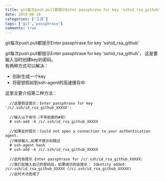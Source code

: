 ```yaml
---
title: git每次push.pull都提示Enter passphrase for key 'sshid_rsa_github'
date: 2019-08-16
categories: ['工具']
tags: ['git','passphrase']
comments: true
---
```


git每次push.pull都提示Enter passphrase for key 'sshid_rsa_github'

<!--more-->

git每次push.pull都提示Enter passphrase for key 'sshid_rsa_github'， 这是要输入当时创建key的密码。  
有两种方式可以解决：  
 * 创新生成一个key  
 * 将密钥假如到ssh-agent的高速缓存中

这里主要介绍第二种方法：

  ```
    //这里假设提示：Enter passphrase for key '/c/.ssh/id_rsa_github_XXXXX':

    //输入以下命令（不带前面的#号）
    # ssh-add -k /c/.ssh/id_rsa_github_XXXXX

    //如果此时提示：Could not open a connection to your authentication agent.
    //继续输入,如果不提示则跳过
    # ssh-agent bash
    # ssh-add -k /c/.ssh/id_rsa_github_XXXXX

    //此时会提示 Enter passphrase for /c/.ssh/id_rsa_github_XXXXX:
    //我们在输入自己的密码后，如果成功则会提示： Identity added: /c/.ssh/id_rsa_github_XXXXX (/c/.ssh/id_rsa_github_XXXXX)
    //此时大功告成了

  ```

